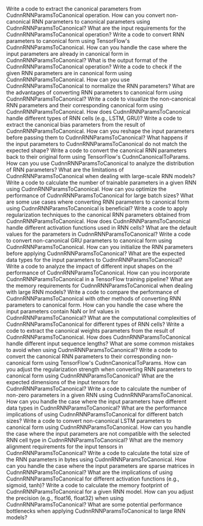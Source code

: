 Write a code to extract the canonical parameters from CudnnRNNParamsToCanonical operation.
How can you convert non-canonical RNN parameters to canonical parameters using CudnnRNNParamsToCanonical?
What are the input requirements for the CudnnRNNParamsToCanonical operation?
Write a code to convert RNN parameters to canonical form using TensorFlow's CudnnRNNParamsToCanonical.
How can you handle the case where the input parameters are already in canonical form in CudnnRNNParamsToCanonical?
What is the output format of the CudnnRNNParamsToCanonical operation?
Write a code to check if the given RNN parameters are in canonical form using CudnnRNNParamsToCanonical.
How can you use CudnnRNNParamsToCanonical to normalize the RNN parameters?
What are the advantages of converting RNN parameters to canonical form using CudnnRNNParamsToCanonical?
Write a code to visualize the non-canonical RNN parameters and their corresponding canonical form using CudnnRNNParamsToCanonical.
How does CudnnRNNParamsToCanonical handle different types of RNN cells (e.g., LSTM, GRU)?
Write a code to extract the canonical bias parameters from the result of CudnnRNNParamsToCanonical.
How can you reshape the input parameters before passing them to CudnnRNNParamsToCanonical?
What happens if the input parameters to CudnnRNNParamsToCanonical do not match the expected shape?
Write a code to convert the canonical RNN parameters back to their original form using TensorFlow's CudnnCanonicalToParams.
How can you use CudnnRNNParamsToCanonical to analyze the distribution of RNN parameters?
What are the limitations of CudnnRNNParamsToCanonical when dealing with large-scale RNN models?
Write a code to calculate the number of trainable parameters in a given RNN using CudnnRNNParamsToCanonical.
How can you optimize the performance of CudnnRNNParamsToCanonical for large batch sizes?
What are some use cases where converting RNN parameters to canonical form using CudnnRNNParamsToCanonical is beneficial?
Write a code to apply regularization techniques to the canonical RNN parameters obtained from CudnnRNNParamsToCanonical.
How does CudnnRNNParamsToCanonical handle different activation functions used in RNN cells?
What are the default values for the parameters in CudnnRNNParamsToCanonical?
Write a code to convert non-canonical GRU parameters to canonical form using CudnnRNNParamsToCanonical.
How can you initialize the RNN parameters before applying CudnnRNNParamsToCanonical?
What are the expected data types for the input parameters to CudnnRNNParamsToCanonical?
Write a code to analyze the impact of different input shapes on the performance of CudnnRNNParamsToCanonical.
How can you incorporate CudnnRNNParamsToCanonical in a TensorFlow training pipeline?
What are the memory requirements for CudnnRNNParamsToCanonical when dealing with large RNN models?
Write a code to compare the performance of CudnnRNNParamsToCanonical with other methods of converting RNN parameters to canonical form.
How can you handle the case where the input parameters contain NaN or Inf values in CudnnRNNParamsToCanonical?
What are the computational complexities of CudnnRNNParamsToCanonical for different types of RNN cells?
Write a code to extract the canonical weights parameters from the result of CudnnRNNParamsToCanonical.
How does CudnnRNNParamsToCanonical handle different input sequence lengths?
What are some common mistakes to avoid when using CudnnRNNParamsToCanonical?
Write a code to convert the canonical RNN parameters to their corresponding non-canonical form using TensorFlow's CudnnCanonicalToParams.
How can you adjust the regularization strength when converting RNN parameters to canonical form using CudnnRNNParamsToCanonical?
What are the expected dimensions of the input tensors for CudnnRNNParamsToCanonical?
Write a code to calculate the number of non-zero parameters in a given RNN using CudnnRNNParamsToCanonical.
How can you handle the case where the input parameters have different data types in CudnnRNNParamsToCanonical?
What are the performance implications of using CudnnRNNParamsToCanonical for different batch sizes?
Write a code to convert non-canonical LSTM parameters to canonical form using CudnnRNNParamsToCanonical.
How can you handle the case where the input parameters are not compatible with the selected RNN cell type in CudnnRNNParamsToCanonical?
What are the memory alignment requirements for the input tensors in CudnnRNNParamsToCanonical?
Write a code to calculate the total size of the RNN parameters in bytes using CudnnRNNParamsToCanonical.
How can you handle the case where the input parameters are sparse matrices in CudnnRNNParamsToCanonical?
What are the implications of using CudnnRNNParamsToCanonical for different activation functions (e.g., sigmoid, tanh)?
Write a code to calculate the memory footprint of CudnnRNNParamsToCanonical for a given RNN model.
How can you adjust the precision (e.g., float16, float32) when using CudnnRNNParamsToCanonical?
What are some potential performance bottlenecks when applying CudnnRNNParamsToCanonical to large RNN models?